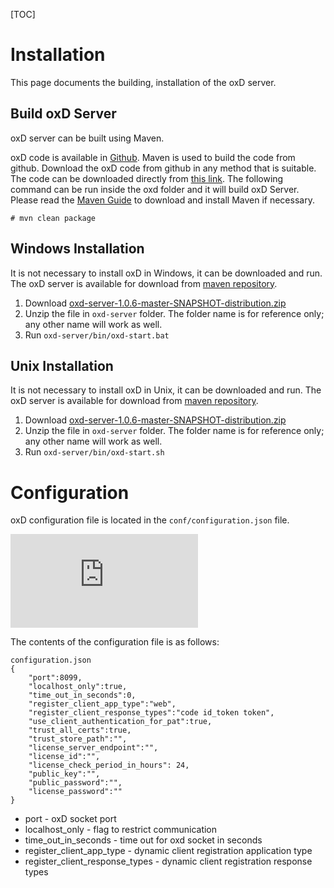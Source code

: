 [TOC]

# Installation
This page documents the building, installation of the oxD server.

## Build oxD Server
oxD server can be built using Maven.

oxD code is available in  [Github](https://github.com/GluuFederation/oxd). Maven is used to build the code from github. Download the oxD code from github in any method that is suitable. The code can be downloaded directly from [this link](https://github.com/GluuFederation/oxd/archive/master.zip). The following command can be run inside the oxd folder and it will build oxD Server. Please read the [Maven Guide](http://maven.apache.org/download.cgi) to download and install Maven if necessary.

`# mvn clean package`


## Windows Installation
It is not necessary to install oxD in Windows, it can be downloaded and run. The oxD server is available for download from [maven repository](http://ox.gluu.org/maven/org/xdi/oxd-server/1.0.6-master-SNAPSHOT/oxd-server-1.0.6-master-SNAPSHOT-distribution.zip).

1. Download [oxd-server-1.0.6-master-SNAPSHOT-distribution.zip](http://ox.gluu.org/maven/org/xdi/oxd-server/1.0.6-master-SNAPSHOT/oxd-server-1.0.6-master-SNAPSHOT-distribution.zip)
2. Unzip the file in `oxd-server` folder. The folder name is for reference only; any other name will work as well.
3. Run `oxd-server/bin/oxd-start.bat`

## Unix Installation
It is not necessary to install oxD in Unix, it can be downloaded and run. The oxD server is available for download from [maven repository](http://ox.gluu.org/maven/org/xdi/oxd-server/1.0.6-master-SNAPSHOT/oxd-server-1.0.6-master-SNAPSHOT-distribution.zip).

1. Download [oxd-server-1.0.6-master-SNAPSHOT-distribution.zip](http://ox.gluu.org/maven/org/xdi/oxd-server/1.0.6-master-SNAPSHOT/oxd-server-1.0.6-master-SNAPSHOT-distribution.zip)
2. Unzip the file in `oxd-server` folder. The folder name is for reference only; any other name will work as well.
3. Run `oxd-server/bin/oxd-start.sh`

# Configuration
oxD configuration file is located in the `conf/configuration.json` file. 

![image](http://ox.gluu.org/lib/exe/fetch.php?media=oxd:oxd-dist.png)

The contents of the configuration file is as follows:

```
configuration.json
{
    "port":8099,
    "localhost_only":true,
    "time_out_in_seconds":0,
    "register_client_app_type":"web",
    "register_client_response_types":"code id_token token",
    "use_client_authentication_for_pat":true,
    "trust_all_certs":true,
    "trust_store_path":"",
    "license_server_endpoint":"",
    "license_id":"",
    "license_check_period_in_hours": 24,
    "public_key":"",
    "public_password":"",
    "license_password":""
}
```

* port - oxD socket port
* localhost_only - flag to restrict communication
* time_out_in_seconds - time out for oxd socket in seconds
* register_client_app_type - dynamic client registration application type
* register_client_response_types - dynamic client registration response types


